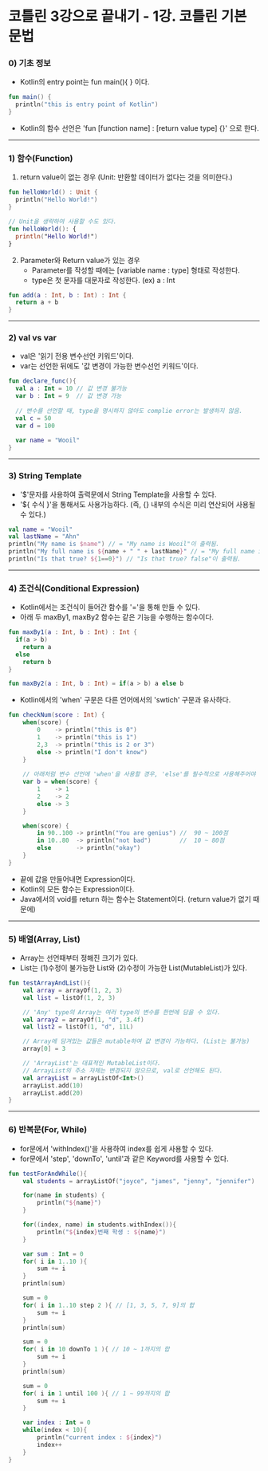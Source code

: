 코틀린 3강으로 끝내기 - 1강. 코틀린 기본 문법
===========================================

### 0) 기초 정보
 - Kotlin의 entry point는 fun main(){ } 이다.
```kotlin
fun main() {
  println("this is entry point of Kotlin")
}
```
 - Kotlin의 함수 선언은 'fun [function name] : [return value type] {}' 으로 한다.

---
### 1) 함수(Function)
 1. return value이 없는 경우 (Unit: 반환할 데이터가 없다는 것을 의미한다.)

```kotlin
fun helloWorld() : Unit {
  println("Hello World!")
}

// Unit을 생략하여 사용할 수도 있다.
fun helloWorld(): {
  println("Hello World!")
}
```
 2. Parameter와 Return value가 있는 경우
    - Parameter를 작성할 때에는 [variable name : type] 형태로 작성한다.
    - type은 첫 문자를 대문자로 작성한다. (ex) a : Int
```kotlin
fun add(a : Int, b : Int) : Int {
  return a + b
}
```

---
### 2) val vs var
- val은 '읽기 전용 변수선언 키워드'이다.
- var는 선언한 뒤에도 '값 변경이 가능한 변수선언 키워드'이다.
```kotlin
fun declare_func(){
  val a : Int = 10 // 값 변경 불가능
  var b : Int = 9  // 값 변경 가능
  
  // 변수를 선언할 때, type을 명시하지 않아도 complie error는 발생하지 않음.
  val c = 50
  var d = 100
  
  var name = "Wooil"
}
```

---
### 3) String Template
- '$'문자를 사용하여 출력문에서 String Template을 사용할 수 있다.
- '${ 수식 }'을 통해서도 사용가능하다. (즉, {} 내부의 수식은 미리 연산되어 사용될 수 있다.)
```kotlin
val name = "Wooil"
val lastName = "Ahn"
println("My name is $name") // = "My name is Wooil"이 출력됨.
println("My full name is ${name + " " + lastName}" // = "My full name is Wooil Ahn"이 출력됨.
println("Is that true? ${1==0}") // "Is that true? false"이 출력됨.
```

---
### 4) 조건식(Conditional Expression)
- Kotlin에서는 조건식이 들어간 함수를 '='을 통해 만들 수 있다.
- 아래 두 maxBy1, maxBy2 함수는 같은 기능을 수행하는 함수이다.
```kotlin
fun maxBy1(a : Int, b : Int) : Int {
  if(a > b)
    return a
  else
    return b
}

fun maxBy2(a : Int, b : Int) = if(a > b) a else b
```

- Kotlin에서의 'when' 구문은 다른 언어에서의 'swtich' 구문과 유사하다.
```kotlin
fun checkNum(score : Int) {
    when(score) {
        0    -> println("this is 0")
        1    -> println("this is 1")
        2,3  -> println("this is 2 or 3")
        else -> println("I don't know")
    }
    
    // 아래처럼 변수 선언에 'when'을 사용할 경우, 'else'를 필수적으로 사용해주어야 한다.
    var b = when(score) {
        1    -> 1
        2    -> 2
        else -> 3
    }

    when(score) {
        in 90..100 -> println("You are genius") //  90 ~ 100점
        in 10..80  -> println("not bad")        //  10 ~ 80점
        else       -> println("okay")
    }
}
```

- 끝에 값을 만들어내면 Expression이다.
- Kotlin의 모든 함수는 Expression이다.
- Java에서의 void를 return 하는 함수는 Statement이다. (return value가 없기 때문에)

---
### 5) 배열(Array, List)
- Array는 선언때부터 정해진 크기가 있다.
- List는 (1)수정이 불가능한 List와 (2)수정이 가능한 List(MutableList)가 있다.
```kotlin
fun testArrayAndList(){
    val array = arrayOf(1, 2, 3)
    val list = listOf(1, 2, 3)

    // 'Any' type의 Array는 여러 type의 변수를 한번에 담을 수 있다.
    val array2 = arrayOf(1, "d", 3.4f)
    val list2 = listOf(1, "d", 11L)

    // Array에 담겨있는 값들은 mutable하여 값 변경이 가능하다. (List는 불가능)
    array[0] = 3

    // 'ArrayList'는 대표적인 MutableList이다.
    // ArrayList의 주소 자체는 변경되지 않으므로, val로 선언해도 된다.
    val arrayList = arrayListOf<Int>()
    arrayList.add(10)
    arrayList.add(20)
}
```

---
### 6) 반복문(For, While)
  - for문에서 'withIndex()'을 사용하여 index를 쉽게 사용할 수 있다.
  - for문에서 'step', 'downTo', 'until'과 같은 Keyword를 사용할 수 있다.
```kotlin
fun testForAndWhile(){
    val students = arrayListOf("joyce", "james", "jenny", "jennifer")

    for(name in students) {
        println("${name}")
    }

    for((index, name) in students.withIndex()){
        println("${index}번째 학생 : ${name}")
    }

    var sum : Int = 0
    for( i in 1..10 ){
        sum += i
    }
    println(sum)

    sum = 0
    for( i in 1..10 step 2 ){ // [1, 3, 5, 7, 9]의 합
        sum += i 
    }
    println(sum)

    sum = 0
    for( i in 10 downTo 1 ){ // 10 ~ 1까지의 합
        sum += i 
    }
    println(sum)

    sum = 0
    for( i in 1 until 100 ){ // 1 ~ 99까지의 합
        sum += i
    }

    var index : Int = 0
    while(index < 10){
        println("current index : ${index}")
        index++
    }
}
```
